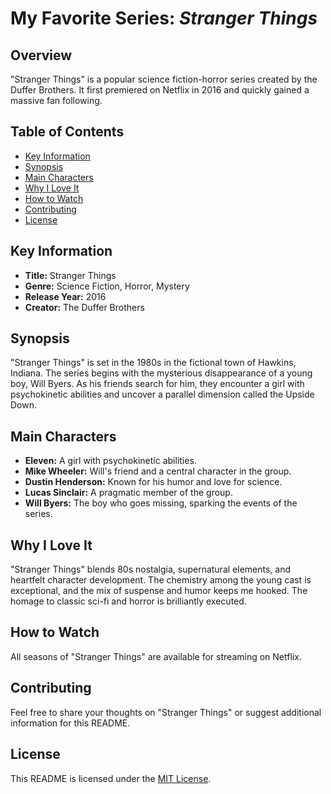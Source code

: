 # My Favorite Series: *Stranger Things*

## Overview
"Stranger Things" is a popular science fiction-horror series created by the Duffer Brothers. It first premiered on Netflix in 2016 and quickly gained a massive fan following.

## Table of Contents
- [Key Information](#key-information)
- [Synopsis](#synopsis)
- [Main Characters](#main-characters)
- [Why I Love It](#why-i-love-it)
- [How to Watch](#how-to-watch)
- [Contributing](#contributing)
- [License](#license)

## Key Information
- **Title:** Stranger Things
- **Genre:** Science Fiction, Horror, Mystery
- **Release Year:** 2016
- **Creator:** The Duffer Brothers

## Synopsis
"Stranger Things" is set in the 1980s in the fictional town of Hawkins, Indiana. The series begins with the mysterious disappearance of a young boy, Will Byers. As his friends search for him, they encounter a girl with psychokinetic abilities and uncover a parallel dimension called the Upside Down.

## Main Characters
- **Eleven:** A girl with psychokinetic abilities.
- **Mike Wheeler:** Will's friend and a central character in the group.
- **Dustin Henderson:** Known for his humor and love for science.
- **Lucas Sinclair:** A pragmatic member of the group.
- **Will Byers:** The boy who goes missing, sparking the events of the series.

## Why I Love It
"Stranger Things" blends 80s nostalgia, supernatural elements, and heartfelt character development. The chemistry among the young cast is exceptional, and the mix of suspense and humor keeps me hooked. The homage to classic sci-fi and horror is brilliantly executed.

## How to Watch
All seasons of "Stranger Things" are available for streaming on Netflix.

## Contributing
Feel free to share your thoughts on "Stranger Things" or suggest additional information for this README.

## License
This README is licensed under the [MIT License](https://opensource.org/licenses/MIT).
